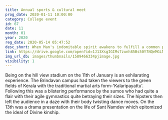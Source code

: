 ```yaml
---
title: Annual sports & cultural meet
prog_date: 2020-01-11 10:00:00
category: College event
id: 67
date: 11
month: 01
year: 2020
reg_date: 2020-05-14 05:47:52
desc_short: When Man's indomitable spirit awakens to fulfill a common purpose, miracles are a natural outcome. 'A smile on Sai's face' is the purpose of Sri Sathya Sai Annual Sports Meet.
link: https://drive.google.com/open?id=1J13XsgIGIMs7zunh85Bs50Y7NQeMGLNk
img_url_db: images/thumbnails/1589466334pjimage.jpg
visibility: 1
---
```


Being on the hill view stadium on the 11th of January is an exhilarating experience. The Brindavan campus had taken the viewers to the green fields of Kerala with the traditional martial arts form-'Kalaripayattu'. Following this was a blistering performance by the sumos who had quite a flair with their agile gymnastics quite betraying their sizes. The hipsters then left the audience in a daze with their body twisting dance moves. 
On the 13th was a drama presentation on the life of Sant Namdev which epitomized the ideal of Divine kinship.